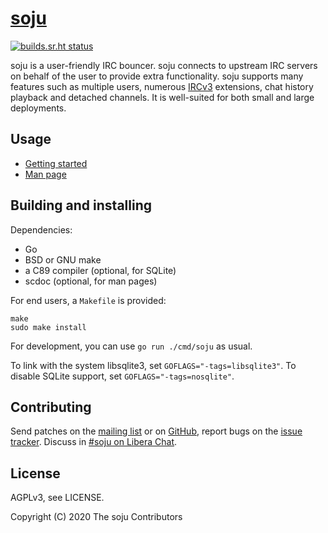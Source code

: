 # [soju]

[![builds.sr.ht status](https://builds.sr.ht/~emersion/soju/commits/master.svg)](https://builds.sr.ht/~emersion/soju/commits/master?)

soju is a user-friendly IRC bouncer. soju connects to upstream IRC servers on
behalf of the user to provide extra functionality. soju supports many features
such as multiple users, numerous [IRCv3] extensions, chat history playback and
detached channels. It is well-suited for both small and large deployments.

## Usage

* [Getting started]
* [Man page]

## Building and installing

Dependencies:

- Go
- BSD or GNU make
- a C89 compiler (optional, for SQLite)
- scdoc (optional, for man pages)

For end users, a `Makefile` is provided:

    make
    sudo make install

For development, you can use `go run ./cmd/soju` as usual.

To link with the system libsqlite3, set `GOFLAGS="-tags=libsqlite3"`. To disable
SQLite support, set `GOFLAGS="-tags=nosqlite"`.

## Contributing

Send patches on the [mailing list] or on [GitHub], report bugs on the
[issue tracker]. Discuss in [#soju on Libera Chat][IRC channel].

## License

AGPLv3, see LICENSE.

Copyright (C) 2020 The soju Contributors

[soju]: https://soju.im
[Getting started]: doc/getting-started.md
[Man page]: https://soju.im/doc/soju.1.html
[mailing list]: https://lists.sr.ht/~emersion/soju-dev
[GitHub]: https://github.com/emersion/soju
[issue tracker]: https://todo.sr.ht/~emersion/soju
[IRC channel]: ircs://irc.libera.chat/#soju
[IRCv3]: https://ircv3.net/
